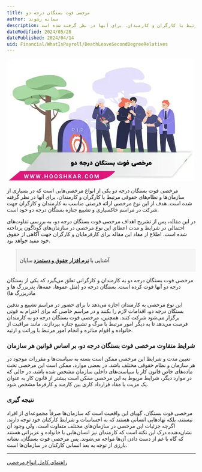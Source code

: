 ```yaml
---
title: مرخصی فوت بستگان درجه دو
author: سمانه رشوند
description: مرخصی فوت بستگان درجه دو یکی از انواع مرخصی‌هایی است که در بسیاری از سازمان‌ها و نظام‌های حقوقی مرتبط با کارگران و کارمندان، برای آنها در نظر گرفته شده است.
dateModified: 2024/05/28
datePublished: 2024/04/14
uid: Financial/WhatIsPayroll/DeathLeaveSecondDegreeRelatives
---
```


![مرخصی فوت بستگان درجه دو](./Images/DeathLeaveSecondDegreeRelatives-01.webp)

مرخصی فوت بستگان درجه دو یکی از انواع مرخصی‌هایی است که در بسیاری از سازمان‌ها و نظام‌های حقوقی مرتبط با کارگران و کارمندان، برای آنها در نظر گرفته شده است. هدف از این نوع مرخصی ارائه فرصتی مناسب به کارمندان و کارگران جهت شرکت در مراسم خاکسپاری و تشییع جنازه بستگان درجه دو خود است.

در این مقاله، پس از تشریح اهداف مرخصی فوت بستگان درجه دو، به بررسی تفاوت‌های احتمالی در شرایط و مدت اعطای این نوع مرخصی در سازمان‌های گوناگون پرداخته شده است. اطلاع از مفاد این مقاله برای کارفرمایان و کارگران جهت آگاهی از حقوق خود مفید خواهد بود.

<blockquote style="background-color:#f5f5f5; padding:0.5rem">
<p><strong>آشنایی با <a href="https://www.hooshkar.com/Software/Sayan/Module/Payroll" target="_blank">نرم افزار حقوق و دستمزد</a> سایان</strong></p></blockquote>

مرخصی فوت بستگان درجه دو به کارمندان و کارگرانی تعلق می‌گیرد که یکی از بستگان درجه دو آنها فوت کرده است. بستگان درجه دو (مثل عموها، عمه‌ها، پدربزرگ ها و مادربزرگ ها)

این نوع مرخصی به کارمندان اجازه می‌دهد تا برای حضور در مراسم تشییع و تدفین بستگان درجه دو، اقدامات لازم را بکنند و در مراسم خاصی که برای احترام به فوتی برگزار می‌شود شرکت کنند. همچنین، مرخصی فوت بستگان درجه دو به کارمندان فرصت می‌دهد تا به دیگر امور مرتبط با مرگ و تشییع جنازه بپردازند، مانند مراقبت از خانواده و اقوام متاثره و انجام امور مرتبط با وراثت و ارثیه.

### شرایط متفاوت مرخصی فوت بستگان درجه دو، بر اساس قوانین هر سازمان

تعیین مدت و شرایط این مرخصی ممکن است بسته به سیاست‌ها و مقررات موجود در هر سازمان و نظام حقوقی مختلف باشد. در بعضی موارد، ممکن است این مرخصی تحت ماده‌های خاص قانون کار یا سیاست‌های داخلی سازمان مشخص شده باشد، در حالی که در موارد دیگر، شرایط مربوط به این مرخصی ممکن است بیشتر از قانون کار به عنوان یک مزیت یا مفاد قرارداد کاری بین کارمند و کارفرما مشخص شود.

### نتیجه گیری

مرخصی فوت بستگان، گویای این واقعیت است که سازمان‌ها صرفاً مجموعه‌ای از افراد نیستند، بلکه نهادهایی انسانی هستند که به احساسات و شرایط کارکنان خود توجه دارند. اگرچه جزئیات این مرخصی در سازمان‌های مختلف متفاوت است، ولی وجود آن نشان‌دهنده درک این نکته است که کارمندان نیز انسان‌هایی با خانواده و عزیزانی هستند که گاه با غم از دست دادن آن‌ها مواجه می‌شوند. پس مرخصی فوت بستگان، نشانه بارزی از توجه به بعد انسانی کارکنان در سازمان‌ها است.

---

<a href="https://www.hooshkar.com/Wiki/Payroll/TypesOfLeaves" target="_blank">راهنمای کامل انواع مرخصی</a>